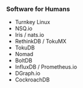 ### Software for Humans

- Turnkey Linux
- NSQ.io
- Iris / nats.io
- RethinkDB / TokuMX
- TokuDB
- Nomad
- BoltDB
- InfluxDB / Prometheus.io
- DGraph.io
- CockroachDB
